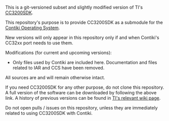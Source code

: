 This is a git-versioned subset and slightly modified version of TI's [CC3200SDK](http://www.ti.com/tool/cc3200sdk).

This repository's purpose is to provide CC3200SDK as a submodule for the [Contiki Operating System](https://github.com/contiki-os/contiki/).

New versions will only appear in this repository only if and when Contiki's CC32xx port needs to use them.

Modifications (for current and upcoming versions):

* Only files used by Contiki are included here. Documentation and files related to IAR and CCS have been removed.

All sources are and will remain otherwise intact.

If you need CC3200SDK for any other purpose, do not clone this repository. A full version of the software can be downloaded by following the above link. A history of previous versions can be found in [TI's relevant wiki page](http://processors.wiki.ti.com/index.php/CC31xx_%26_CC32xx).

Do not open pulls / issues on this repository, unless they are immediately related to using CC3200SDK with Contiki.